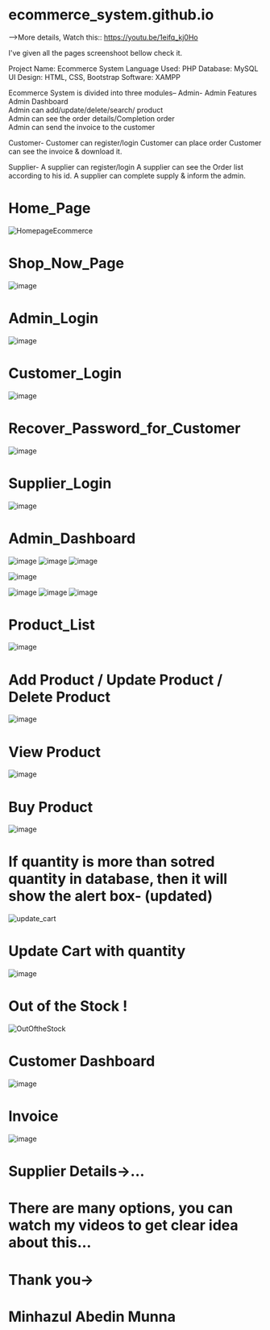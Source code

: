 # ecommerce_system.github.io
-->More details, Watch this:: https://youtu.be/1eifq_kj0Ho

I've given all the pages screenshoot bellow check it.

 Project Name:   Ecommerce System 
 Language Used:  PHP 
 Database:       MySQL  
 UI Design:      HTML, CSS, Bootstrap 
 Software:       XAMPP 

Ecommerce System is divided into three modules–
Admin-
Admin Features      
Admin Dashboard      
Admin can add/update/delete/search/ product      
Admin can see the order details/Completion order     
Admin can send the invoice to the customer   

Customer- 
Customer can register/login 
Customer can place order 
Customer can see the invoice & download it.  

Supplier- 
A supplier can register/login 
A supplier can see the Order list according to his id. 
A supplier can complete supply & inform the admin.

# Home_Page

![HomepageEcommerce](https://user-images.githubusercontent.com/64527538/178772098-b45a80b5-b743-44e3-96f7-00f473537a66.png)

# Shop_Now_Page

![image](https://user-images.githubusercontent.com/64527538/178772655-6b69c62c-34ff-4a53-b2f7-628fb95281eb.png)

# Admin_Login

![image](https://user-images.githubusercontent.com/64527538/178772884-11bafdc4-c7bd-472d-bca9-69170196591a.png)

# Customer_Login

![image](https://user-images.githubusercontent.com/64527538/178773057-e7087577-33d9-4293-bcf4-73165f9bf94f.png)

# Recover_Password_for_Customer

![image](https://user-images.githubusercontent.com/64527538/178773633-6bbcf931-d667-4306-900d-87fc4a76746d.png)

# Supplier_Login

![image](https://user-images.githubusercontent.com/64527538/178773369-60cdce83-5f54-4485-9147-d073b1bc6ddc.png)

# Admin_Dashboard
![image](https://github.com/smmunna/ecommerce_system/assets/64527538/092b4d8e-3c53-4b00-ac7c-257425842c50)
![image](https://github.com/smmunna/ecommerce_system/assets/64527538/62fbf887-f4c2-449e-9e2a-3757e4777abf)
![image](https://github.com/smmunna/ecommerce_system/assets/64527538/bdc8d4a3-be4a-4996-aa83-9393c292fbaf)

![image](https://github.com/smmunna/ecommerce_system/assets/64527538/226524e6-f1e5-4a9d-bd15-494b434c9389)

![image](https://github.com/smmunna/ecommerce_system/assets/64527538/5c4bd221-6f03-49a1-bc02-372b4545a738)
![image](https://github.com/smmunna/ecommerce_system/assets/64527538/f70831f2-c493-49a3-8099-0dc49a2a0d3e)
![image](https://github.com/smmunna/ecommerce_system/assets/64527538/3b3da7fc-5f9f-4671-9d94-b0a651593997)







# Product_List

![image](https://user-images.githubusercontent.com/64527538/178774083-7f74158e-6ba1-40a2-8aaf-d17510c5feb4.png)

# Add Product / Update Product / Delete Product

![image](https://user-images.githubusercontent.com/64527538/178775231-52a67449-a26f-4b3f-86da-203cfae22415.png)

# View Product

![image](https://user-images.githubusercontent.com/64527538/178775474-f6fa035b-7c6e-4ca1-b72f-b987fa04e4b7.png)

# Buy Product

![image](https://user-images.githubusercontent.com/64527538/178775772-a65029a9-b162-45b9-beae-a99f2e7a6291.png)

# If quantity is more than sotred quantity in database, then it will show the alert box- (updated)

![update_cart](https://user-images.githubusercontent.com/64527538/183260023-8b1bf509-7d00-4f04-b16c-ef54689b3b08.PNG)


# Update Cart with quantity

![image](https://user-images.githubusercontent.com/64527538/178776025-8c318bbc-817d-46af-a68d-e0da42040ab4.png)

# Out of the Stock !

![OutOftheStock](https://user-images.githubusercontent.com/64527538/183260104-889bfb79-5335-4303-91b1-269b5107d496.PNG)

# Customer Dashboard

![image](https://user-images.githubusercontent.com/64527538/178776262-ecd91f5d-a289-473c-9a7b-442b97b10762.png)

# Invoice

![image](https://user-images.githubusercontent.com/64527538/178776378-1398ab5b-ab18-401c-b4a2-c621105ef2d7.png)

# Supplier Details->...

# There are many options, you can watch my videos to get clear idea about this...

# Thank you->
# Minhazul Abedin Munna
